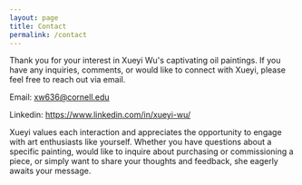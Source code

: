 ```yaml
---
layout: page
title: Contact
permalink: /contact
---
```


Thank you for your interest in Xueyi Wu's captivating oil paintings. If you have any inquiries, comments, or would like to connect with Xueyi, please feel free to reach out via email.

Email: xw636@cornell.edu

Linkedin: https://www.linkedin.com/in/xueyi-wu/

Xueyi values each interaction and appreciates the opportunity to engage with art enthusiasts like yourself. Whether you have questions about a specific painting, would like to inquire about purchasing or commissioning a piece, or simply want to share your thoughts and feedback, she eagerly awaits your message.

